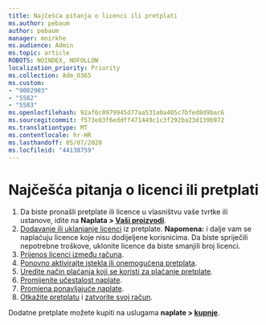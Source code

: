 ```yaml
---
title: Najčešća pitanja o licenci ili pretplati
ms.author: pebaum
author: pebaum
manager: mnirkhe
ms.audience: Admin
ms.topic: article
ROBOTS: NOINDEX, NOFOLLOW
localization_priority: Priority
ms.collection: Adm_O365
ms.custom:
- "9002903"
- "5582"
- "5583"
ms.openlocfilehash: 92af6c0979945d77aa531a0a405c7bfed8d9bac6
ms.sourcegitcommit: f573e83f6eddff471449c1c3f292ba23d139b972
ms.translationtype: MT
ms.contentlocale: hr-HR
ms.lasthandoff: 05/07/2020
ms.locfileid: "44138759"
---
```

# <a name="license-or-subscription-faq"></a>Najčešća pitanja o licenci ili pretplati

1. Da biste pronašli pretplate ili licence u vlasništvu vaše tvrtke ili ustanove, idite na **Naplata > [Vaši proizvodi](https://go.microsoft.com/fwlink/p/?linkid=842054)**. 
2. [Dodavanje ili uklanjanje licenci](https://docs.microsoft.com/alchemyinsights/how-to-add-or-reduce-licenses) iz pretplate. **Napomena:** i dalje vam se naplaćuju licence koje nisu dodijeljene korisnicima. Da biste spriječili nepotrebne troškove, uklonite licence da biste smanjili broj licenci. 
3. [Prijenos licenci između računa](https://docs.microsoft.com/alchemyinsights/transfer-licenses-between-tenants). 
4. [Ponovno aktivirajte istekla ili onemogućena pretplata](https://go.microsoft.com/fwlink/?linkid=2117519). 
5. [Uredite način plaćanja koji se koristi za plaćanje pretplate](https://go.microsoft.com/fwlink/?linkid=2117167). 
6. [Promijenite učestalost naplate](https://go.microsoft.com/fwlink/?linkid=2119112). 
7. [Promjena ponavljajuće naplate](https://go.microsoft.com/fwlink/?linkid=2119216). 
8. [Otkažite pretplatu](https://go.microsoft.com/fwlink/?linkid=2119113) i [zatvorite svoj račun](https://docs.microsoft.com/alchemyinsights/how-to-close-your-account). 

Dodatne pretplate možete kupiti na uslugama **naplate > [kupnje](https://go.microsoft.com/fwlink/p/?linkid=868433)**.
